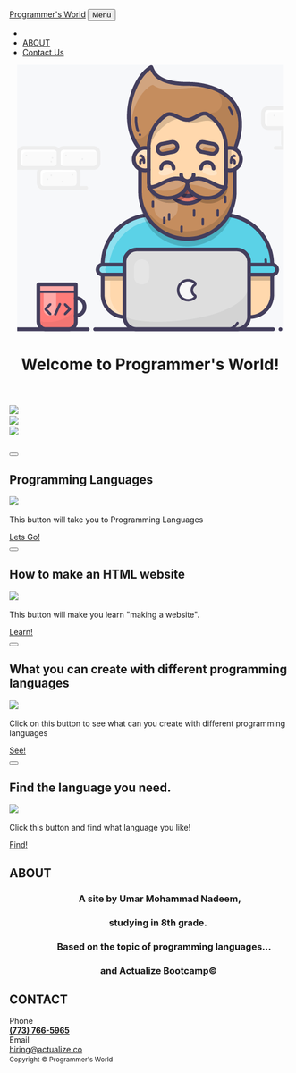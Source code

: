 <!DOCTYPE html>
<html lang="en">
  <head>
    <script src="https://ajax.googleapis.com/ajax/libs/jquery/3.3.1/jquery.min.js"></script>
<script>
$(document).ready(function(){
  // Add smooth scrolling to all links
  $("a").on('click', function(event) {

    // Make sure this.hash has a value before overriding default behavior
    if (this.hash !== "") {
      // Prevent default anchor click behavior
      event.preventDefault();

      // Store hash
      var hash = this.hash;

      // Using jQuery's animate() method to add smooth page scroll
      // The optional number (800) specifies the number of milliseconds it takes to scroll to the specified area
      $('html, body').animate({
        scrollTop: $(hash).offset().top
      }, 800, function(){

        // Add hash (#) to URL when done scrolling (default click behavior)
        window.location.hash = hash;
      });
    } // End if
  });
});
</script>
    <meta http-equiv="content-type" content="text/html; charset=utf-8">
    <meta name="viewport" content="width=device-width, initial-scale=1, shrink-to-fit=no">
    <meta name="description" content="">
    <meta name="author" content="">
    <title>Programmer's World</title>
    <!-- Font Awesome icons (free version)-->
    <script src="https://cdnjs.cloudflare.com/ajax/libs/font-awesome/5.13.0/js/all.min.js"
crossorigin="anonymous"></script>
    <!-- Core theme CSS (includes Bootstrap)-->
    <link href="css/styles1.css" rel="stylesheet">
    <!-- Fonts CSS-->
    <link rel="stylesheet" href="css/heading.css">
    <link rel="stylesheet" href="css/body.css">
    <link rel="shortcut icon" href="https://img.icons8.com/color/48/000000/globe--v1.png">
  </head>
  <body id="page-top">
    <nav class="navbar navbar-expand-lg bg-secondary fixed-top" id="mainNav">
      <div class="container"><a class="navbar-brand js-scroll-trigger" href="#page-top">Programmer's
          World</a> <button class="navbar-toggler navbar-toggler-right font-weight-bold bg-primary text-white rounded"
          type="button" data-toggle="collapse" data-target="#navbarResponsive" aria-controls="navbarResponsive"
          aria-expanded="false" aria-label="Toggle navigation">Menu <i class="fas fa-bars"></i></button>
        <div class="collapse navbar-collapse" id="navbarResponsive">
          <ul class="navbar-nav ml-auto">
            <li class="nav-item mx-0 mx-lg-1"> <br>
            </li>
            <li class="nav-item mx-0 mx-lg-1"><a class="nav-link py-3 px-0 px-lg-3 rounded js-scroll-trigger"
                href="#about">ABOUT</a> </li>
            <li class="nav-item mx-0 mx-lg-1"><a class="nav-link py-3 px-0 px-lg-3 rounded js-scroll-trigger"
                href="#contact">Contact Us</a> </li>
          </ul>
        </div>
      </div>
    </nav>
    <header class="masthead bg-primary text-white text-center">
      <div class="container d-flex align-items-center flex-column">
        <!-- Masthead Avatar Image--><img class="masthead-avatar mb-5" src="assets/img/skatter-programmer_still_2x.png"
          alt="">
        <!-- Masthead Heading-->
        <h1 class="masthead-heading mb-0">Welcome to Programmer's World!</h1>
        <!-- Icon Divider-->
        <div class="divider-custom divider-light">
          <div class="divider-custom-line"></div>
          <div class="divider-custom-icon"><i class="fas fa-star"></i></div>
          <div class="divider-custom-line"></div>
        </div>
        <!-- Masthead Subheading-->
        <p class="pre-wrap masthead-subheading font-weight-light mb-0"> </p>
      </div>
    </header>
    <section class="page-section portfolio" id="portfolio">
      <div class="container">
        <!-- Portfolio Section Heading-->
        <div class="text-center">
          <h2 class="page-section-heading text-secondary mb-0 d-inline-block"></h2>
        </div>
        <!-- Icon Divider-->
        <div class="divider-custom">
          <div class="divider-custom-line"></div>
          <div class="divider-custom-icon"><i class="fas fa-star"></i></div>
          <div class="divider-custom-line"></div>
        </div>
        <!-- Portfolio Grid Items-->
        <div class="row justify-content-center">
          <!-- Portfolio Items-->
          <div class="col-md-6 col-lg-4 mb-5">
            <div class="portfolio-item mx-auto" data-toggle="modal" data-target="#portfolioModal0">
              <div class="portfolio-item-caption d-flex align-items-center justify-content-center h-100 w-100">
                <div class="portfolio-item-caption-content text-center text-white"><i
                    class="fas fa-plus fa-3x"></i></div>
              </div>
              <img src="https://img.icons8.com/ios-filled/300/000000/laptop-coding.png">
            </div>
          </div>
          <div class="col-md-6 col-lg-4 mb-5">
            <div class="portfolio-item mx-auto" data-toggle="modal" data-target="#portfolioModal1">
              <div class="portfolio-item-caption d-flex align-items-center justify-content-center h-100 w-100">
                <div class="portfolio-item-caption-content text-center text-white"><i
                    class="fas fa-plus fa-3x"></i></div>
              </div>
              <img class="img-fluid" src="https://img.icons8.com/fluency/300/000000/create.png">
            </div>
          </div>
          <div class="col-md-6 col-lg-4 mb-5">
            <div class="portfolio-item mx-auto" data-toggle="modal" data-target="#portfolioModal2">
              <div class="portfolio-item-caption d-flex align-items-center justify-content-center h-100 w-100">
                <div class="portfolio-item-caption-content text-center text-white"><i
                    class="fas fa-plus fa-3x"></i></div>
              </div>
              <img class="img-fluid" src="https://img.icons8.com/dusk/300/000000/woman-at-computer.png">
            </div>
          </div>
          <div class="col-md-6 col-lg-4 mb-5">
            <div class="portfolio-item mx-auto" data-toggle="modal" data-target="#portfolioModal4">
              <div class="portfolio-item-caption d-flex align-items-center justify-content-center h-100 w-100">
                <div class="portfolio-item-caption-content text-center text-white"><i
                    class="fas fa-plus fa-3x"></i></div>
              </div>
            </div>
          </div>
          <div class="col-md-6 col-lg-4 mb-5">
            <div class="portfolio-item mx-auto" data-toggle="modal" data-target="#portfolioModal5"><br>
            </div>
          </div>
        </div>
      </div>
    </section>
    <!-- Portfolio Modal-->
    <div class="portfolio-modal modal fade" id="portfolioModal0" tabindex="-1" role="dialog"
      aria-labelledby="#portfolioModal0Label" aria-hidden="true">
      <div class="modal-dialog modal-xl" role="document">
        <div class="modal-content"> <button class="close" type="button" data-dismiss="modal"
            aria-label="Close"><span aria-hidden="true"><i class="fas fa-times"></i></span></button>
          <div class="modal-body text-center">
            <div class="container">
              <div class="row justify-content-center">
                <div class="col-lg-8">
                  <!-- Portfolio Modal - Title-->
                  <h2 class="portfolio-modal-title text-secondary mb-0">Programming
                    Languages</h2>
                  <!-- Icon Divider-->
                  <div class="divider-custom">
                    <div class="divider-custom-line"></div>
                    <div class="divider-custom-icon"><i class="fas fa-star"></i></div>
                    <div class="divider-custom-line"></div>
                  </div>
                  <!-- Portfolio Modal - Image--><img class="img-fluid rounded mb-5"
                    src="https://img.icons8.com/ios-filled/300/000000/laptop-coding.png">
                  <!-- Portfolio Modal - Text-->
                  <p class="mb-5">This button will take you to Programming
                    Languages</p>
                  <a class="btn btn-primary btn-lg px-4 me-sm-3" href="programming-languages.html">Lets
                    Go! </a> </div>
              </div>
            </div>
          </div>
        </div>
      </div>
    </div>
    <div class="portfolio-modal modal fade" id="portfolioModal1" tabindex="-1" role="dialog"
      aria-labelledby="#portfolioModal1Label" aria-hidden="true">
      <div class="modal-dialog modal-xl" role="document">
        <div class="modal-content"> <button class="close" type="button" data-dismiss="modal"
            aria-label="Close"><span aria-hidden="true"><i class="fas fa-times"></i></span></button>
          <div class="modal-body text-center">
            <div class="container">
              <div class="row justify-content-center">
                <div class="col-lg-8">
                  <!-- Portfolio Modal - Title-->
                  <h2 class="portfolio-modal-title text-secondary mb-0">How to
                    make an HTML website </h2>
                  <!-- Icon Divider-->
                  <div class="divider-custom">
                    <div class="divider-custom-line"></div>
                    <div class="divider-custom-icon"><i class="fas fa-star"></i></div>
                    <div class="divider-custom-line"></div>
                  </div>
                  <!-- Portfolio Modal - Image--><img class="img-fluid rounded mb-5"
                    src="https://img.icons8.com/fluency/240/000000/create.png">
                  <!-- Portfolio Modal - Text-->
                  <p class="mb-5">This button will make you learn "making a
                    website".</p>
                  <a class="btn btn-primary btn-lg px-4 me-sm-3" href="Making a website.html">Learn!
                    </a> </div> </div>
            </div>
          </div>
        </div>
      </div>
    </div>
    <div class="portfolio-modal modal fade" id="portfolioModal2" tabindex="-1" role="dialog"
      aria-labelledby="#portfolioModal2Label" aria-hidden="true">
      <div class="modal-dialog modal-xl" role="document">
        <div class="modal-content"> <button class="close" type="button" data-dismiss="modal"
            aria-label="Close"><span aria-hidden="true"><i class="fas fa-times"></i></span></button>
          <div class="modal-body text-center">
            <div class="container">
              <div class="row justify-content-center">
                <div class="col-lg-8">
                  <!-- Portfolio Modal - Title-->
                  <h2 class="portfolio-modal-title text-secondary mb-0">What you
                    can create with different programming languages </h2>
                  <!-- Icon Divider-->
                  <div class="divider-custom">
                    <div class="divider-custom-line"></div>
                    <div class="divider-custom-icon"><i class="fas fa-star"></i></div>
                    <div class="divider-custom-line"></div>
                  </div>
                  <!-- Portfolio Modal - Image--><img class="img-fluid rounded mb-5"
                    src="https://cdn.dribbble.com/users/1162077/screenshots/4649464/skatter-programmer_still_2x.gif?compress=1&amp;resize=400x300"
                    portfolio="" modal="" -="" text--="">
                  <p class="mb-5">Click on this button to see what can you
                    create with different programming languages</p>
                  <a class="btn btn-primary btn-lg px-4 me-sm-3" href="Creating.html">See!
                    </a> </div> </div>
            </div>
          </div>
        </div>
      </div>
    </div>
    <div class="portfolio-modal modal fade" id="portfolioModal3" tabindex="-1" role="dialog"
      aria-labelledby="#portfolioModal3Label" aria-hidden="true">
      <div class="modal-dialog modal-xl" role="document">
        <div class="modal-content"> <button class="close" type="button" data-dismiss="modal"
            aria-label="Close"><span aria-hidden="true"><i class="fas fa-times"></i></span></button>
          <div class="modal-body text-center">
            <div class="container">
              <div class="row justify-content-center">
                <div class="col-lg-8">
                  <!-- Portfolio Modal - Title-->
                  <h2 class="portfolio-modal-title text-secondary mb-0">Find the
                    language you need.</h2>
                  <!-- Icon Divider-->
                  <div class="divider-custom">
                    <div class="divider-custom-line"></div>
                    <div class="divider-custom-icon"><i class="fas fa-star"></i></div>
                    <div class="divider-custom-line"></div>
                  </div>
                  <!-- Portfolio Modal - Image--><img class="img-fluid rounded mb-5"
                    src="https://img.icons8.com/clouds/300/000000/find-email.png">
                  <!-- Portfolio Modal - Text-->
                  <p class="mb-5">Click this button and find what language you
                    like!</p>
                  <a class="btn btn-primary btn-lg px-4 me-sm-3" href="/home/umar/Desktop/Website/t.html">Find!
                    </a> </div> </div>
            </div>
          </div>
        </div>
      </div>
    </div>
    <section class="page-section bg-primary text-white mb-0" id="about">
      <div class="container">
        <!-- About Section Heading-->
        <div class="text-center">
          <h2 class="page-section-heading d-inline-block text-white">ABOUT</h2>
        </div>
        <!-- Icon Divider-->
        <h3>&nbsp;&nbsp;&nbsp;&nbsp;&nbsp;&nbsp;&nbsp;&nbsp;&nbsp;&nbsp;&nbsp;&nbsp;&nbsp;&nbsp;&nbsp;&nbsp;&nbsp;&nbsp;&nbsp;&nbsp;&nbsp;&nbsp;&nbsp;&nbsp;&nbsp;&nbsp;&nbsp;&nbsp;&nbsp;&nbsp;&nbsp;
          A site by Umar Mohammad Nadeem, </h3>
        <h3>&nbsp;&nbsp;&nbsp;&nbsp;&nbsp;&nbsp;&nbsp;&nbsp;&nbsp;&nbsp;&nbsp;&nbsp;&nbsp;&nbsp;&nbsp;&nbsp;&nbsp;&nbsp;&nbsp;&nbsp;&nbsp;&nbsp;&nbsp;&nbsp;&nbsp;&nbsp;&nbsp;&nbsp;&nbsp;&nbsp;&nbsp;&nbsp;&nbsp;&nbsp;&nbsp;&nbsp;&nbsp;&nbsp;&nbsp;&nbsp;&nbsp;&nbsp;&nbsp;&nbsp;&nbsp;
          studying in 8th grade.</h3>
        <h3>&nbsp;&nbsp;&nbsp;&nbsp;&nbsp;&nbsp;&nbsp;&nbsp;&nbsp;&nbsp;&nbsp;&nbsp;&nbsp;&nbsp;&nbsp;&nbsp;&nbsp;&nbsp;&nbsp;&nbsp;&nbsp;
          Based on the topic of programming languages... </h3>
        <h3>&nbsp;&nbsp;&nbsp;&nbsp;&nbsp;&nbsp;&nbsp;&nbsp;&nbsp;&nbsp;&nbsp;&nbsp;&nbsp;&nbsp;&nbsp;&nbsp;&nbsp;&nbsp;&nbsp;&nbsp;&nbsp;&nbsp;&nbsp;&nbsp;&nbsp;&nbsp;&nbsp;&nbsp;&nbsp;&nbsp;&nbsp;&nbsp;&nbsp;&nbsp;&nbsp;&nbsp;&nbsp;&nbsp;&nbsp;&nbsp;&nbsp;
          and Actualize Bootcamp©</h3>
      </div>
    </section>
    <section class="page-section" id="contact">
      <div class="container">
        <!-- Contact Section Heading-->
        <div class="text-center">
          <h2 class="page-section-heading text-secondary d-inline-block mb-0">CONTACT</h2>
        </div>
        <!-- Icon Divider-->
        <div class="divider-custom">
          <div class="divider-custom-line"></div>
          <div class="divider-custom-icon"><i class="fas fa-star"></i></div>
          <div class="divider-custom-line"></div>
        </div>
        <!-- Contact Section Content-->
        <div class="row justify-content-center">
          <div class="col-lg-4">
            <div class="d-flex flex-column align-items-center">
              <div class="icon-contact mb-3"><i class="fas fa-mobile-alt"></i></div>
              <div class="text-muted">Phone</div>
              <a class="primary-color" href="tel:7737665965"><strong>(773)
                  766-5965</strong></a> </div>
          </div>
          <div class="col-lg-4">
            <div class="d-flex flex-column align-items-center">
              <div class="icon-contact mb-3"><i class="far fa-envelope"></i></div>
              <div class="text-muted">Email</div>
              <a class="lead font-weight-bold" href="mailto:hiring@actualize.co">hiring@actualize.co</a>
            </div>
          </div>
        </div>
      </div>
      <!-- Copyright Section--> </section>
    <section class="copyright py-4 text-center text-white">
      <div class="container"><small class="pre-wrap">Copyright © Programmer's World</small></div>
    </section>
    <!-- Scroll to Top Button (Only visible on small and extra-small screen sizes)-->
    <div class="scroll-to-top d-lg-none position-fixed"><a class="js-scroll-trigger d-block text-center text-white rounded"
        href="#page-top"><i class="fa fa-chevron-up"></i></a></div>
    <!-- Bootstrap core JS-->
    <script src="https://cdnjs.cloudflare.com/ajax/libs/jquery/3.4.1/jquery.min.js"></script>
    <script src="https://stackpath.bootstrapcdn.com/bootstrap/4.4.1/js/bootstrap.bundle.min.js"></script>
    <!-- Third party plugin JS-->
    <script src="https://cdnjs.cloudflare.com/ajax/libs/jquery-easing/1.4.1/jquery.easing.min.js"></script>
    <!-- Contact form JS-->
    <script src="assets/mail/jqBootstrapValidation.js"></script>
    <script src="assets/mail/contact_me.js"></script>
    <!-- Core theme JS-->
    <script src="js/scripts.js"></script>
  </body>
</html>
